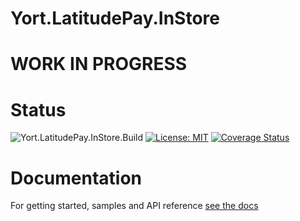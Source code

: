 # Yort.LatitudePay.InStore

# WORK IN PROGRESS

# Status
![Yort.LatitudePay.InStore.Build](https://github.com/Yortw/Yort.LatitudePay.InStore/workflows/Yort.LatitudePay.InStore.Build/badge.svg) [![License: MIT](https://img.shields.io/badge/License-MIT-blue.svg)](https://opensource.org/licenses/MIT) [![Coverage Status](https://coveralls.io/repos/github/Yortw/Yort.LatitudePay.InStore/badge.svg?branch=master)](https://coveralls.io/github/Yortw/Yort.LatitudePay.InStore?branch=master)

# Documentation

For getting started, samples and API reference [see the docs](https://yortw.github.io/Yort.LatitudePay.InStore/docs/index.html)

    
